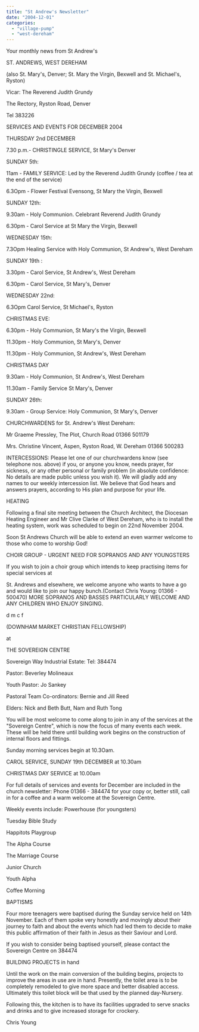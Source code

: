 ```yaml
---
title: "St Andrew's Newsletter"
date: "2004-12-01"
categories: 
  - "village-pump"
  - "west-dereham"
---
```


Your monthly news from St Andrew's

ST. ANDREWS, WEST DEREHAM

(also St. Mary's, Denver; St. Mary the Virgin, Bexwell and St. Michael's, Ryston)

Vicar: The Reverend Judith Grundy

The Rectory, Ryston Road, Denver

Tel 383226

SERVICES AND EVENTS FOR DECEMBER 2004

THURSDAY 2nd DECEMBER

7.30 p.m.- CHRISTINGLE SERVICE, St Mary's Denver

SUNDAY 5th:

11am - FAMILY SERVICE: Led by the Reverend Judith Grundy (coffee / tea at the end of the service)

6.3Opm - Flower Festival Evensong, St Mary the Virgin, Bexwell

SUNDAY 12th:

9.30am - Holy Communion. Celebrant Reverend Judith Grundy

6.30pm - Carol Service at St Mary the Virgin, Bexwell

WEDNESDAY 15th:

7.3Opm Healing Service with Holy Communion, St Andrew's, West Dereham

SUNDAY 19th :

3.30pm - Carol Service, St Andrew's, West Dereham

6.30pm - Carol Service, St Mary's, Denver

WEDNESDAY 22nd:

6.3Opm Carol Service, St Michael's, Ryston

CHRISTMAS EVE:

6.30pm - Holy Communion, St Mary's the Virgin, Bexwell

11.30pm - Holy Communion, St Mary's, Denver

11.30pm - Holy Communion, St Andrew's, West Dereham

CHRISTMAS DAY

9.30am - Holy Communion, St Andrew's, West Dereham

11.30am - Family Service St Mary's, Denver

SUNDAY 26th:

9.30am - Group Service: Holy Communion, St Mary's, Denver

CHURCHWARDENS for St. Andrew's West Dereham:

Mr Graeme Pressley, The Plot, Church Road 01366 501179

Mrs. Christine Vincent, Aspen, Ryston Road, W. Dereham 01366 500283

INTERCESSIONS: Please let one of our churchwardens know (see telephone nos. above) if you, or anyone you know, needs prayer, for sickness, or any other personal or family problem (in absolute confidence: No details are made public unless you wish it). We will gladly add any names to our weekly intercession list. We believe that God hears and answers prayers, according to His plan and purpose for your life.

HEATING

Following a final site meeting between the Church Architect, the Diocesan Heating Engineer and Mr Clive Clarke of West Dereham, who is to install the heating system, work was scheduled to begin on 22nd November 2004.

Soon St Andrews Church will be able to extend an even warmer welcome to those who come to worship God!

CHOIR GROUP - URGENT NEED FOR SOPRANOS AND ANY YOUNGSTERS

If you wish to join a choir group which intends to keep practising items for special services at

St. Andrews and elsewhere, we welcome anyone who wants to have a go and would like to join our happy bunch.(Contact Chris Young: 01366 - 500470) MORE SOPRANOS AND BASSES PARTICULARLY WELCOME AND ANY CHILDREN WHO ENJOY SINGING.

d m c f

(DOWNHAM MARKET CHRISTIAN FELLOWSHIP)

at

THE SOVEREIGN CENTRE

Sovereign Way Industrial Estate: Tel: 384474

Pastor: Beverley Molineaux

Youth Pastor: Jo Sankey

Pastoral Team Co-ordinators: Bernie and Jill Reed

Elders: Nick and Beth Butt, Nam and Ruth Tong

You will be most welcome to come along to join in any of the services at the "Sovereign Centre", which is now the focus of many events each week. These will be held there until building work begins on the construction of internal floors and fittings.

Sunday morning services begin at 10.3Oam.

CAROL SERVICE, SUNDAY 19th DECEMBER at 10.30am

CHRISTMAS DAY SERVICE at 10.00am

For full details of services and events for December are included in the church newsletter: Phone 01366 - 384474 for your copy or, better still, call in for a coffee and a warm welcome at the Sovereign Centre.

Weekly events include: Powerhouse (for youngsters)

Tuesday Bible Study

Happitots Playgroup

The Alpha Course

The Marriage Course

Junior Church

Youth Alpha

Coffee Morning

BAPTISMS

Four more teenagers were baptised during the Sunday service held on 14th November. Each of them spoke very honestly and movingly about their journey to faith and about the events which had led them to decide to make this public affirmation of their faith in Jesus as their Saviour and Lord.

If you wish to consider being baptised yourself, please contact the Sovereign Centre on 384474

BUILDING PROJECTS in hand

Until the work on the main conversion of the building begins, projects to improve the areas in use are in hand. Presently, the toilet area is to be completely remodeled to give more space and better disabled access. Ultimately this toilet block will be that used by the planned day-Nursery.

Following this, the kitchen is to have its facilities upgraded to serve snacks and drinks and to give increased storage for crockery.

Chris Young
